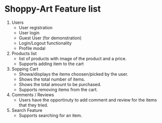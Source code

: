 # Shoppy-Art Feature list
1. Users
   * User registration
   * User login
   * Guest User (for demonstration)
   * Login/Logout functionality
   * Profile modal 
2. Products list
   * list of products with image of the product and a price.
   * Supports adding item to the cart
3. Sopping Cart
   * Showa/displays the items choosen/picked by the user.
   * Shows the total number of items.
   * Shows the total amount to be purchased.
   * Supports removing items from the cart.
4. Comments / Reviews
   * Users have the opportinuty to add comment and review for the items that they tried.
5. Search Feature
   * Supports searching for an item.
   
